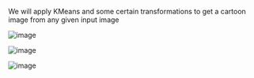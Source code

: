 We will apply KMeans and some certain transformations to get a cartoon image from any given input image

![image](https://user-images.githubusercontent.com/60571509/196225369-c343d193-b299-44df-a826-00caef24bb10.png)

![image](https://user-images.githubusercontent.com/60571509/196225964-27b65d08-dea0-4565-af30-946f16a0312b.png)


![image](https://user-images.githubusercontent.com/60571509/196225098-ff8deef3-e57c-4c64-8a65-8f85a8944a86.png)

